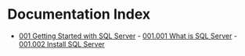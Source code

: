 # Documentation Index

- [001 Getting Started with SQL Server](001_Getting_Started_with_SQL_Server/index.md)
      - [001.001 What is SQL Server](001_Getting_Started_with_SQL_Server/001.001.What_is_SQL_Server.md)
      - [001.002 Install SQL Server](001_Getting_Started_with_SQL_Server/001.002.Install_SQL_Server.md)
